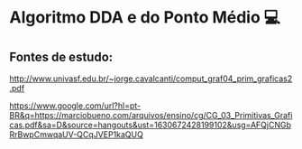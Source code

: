 # Algoritmo DDA e do Ponto Médio  :computer:



## Fontes de estudo:

http://www.univasf.edu.br/~jorge.cavalcanti/comput_graf04_prim_graficas2.pdf

https://www.google.com/url?hl=pt-BR&q=https://marciobueno.com/arquivos/ensino/cg/CG_03_Primitivas_Graficas.pdf&sa=D&source=hangouts&ust=1630672428199102&usg=AFQjCNGbRrBwpCmwqaUV-QCqJVEP1kaQUQ

